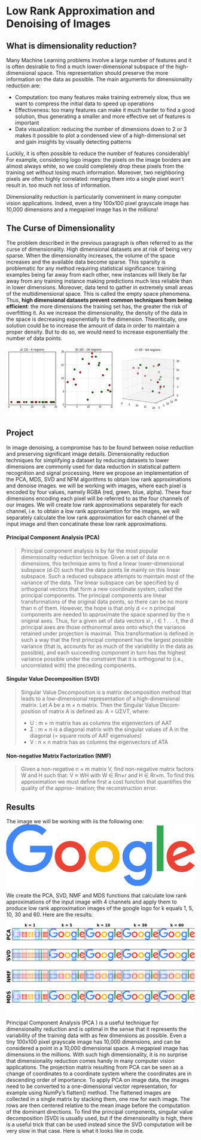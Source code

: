 # Low Rank Approximation and Denoising of Images



## What is dimensionality reduction? 

Many Machine Learning problems involve a large number of features and it is often desirable to find a much lower-dimensional subspace of the high-dimensional space. This representation should preserve the more information on the data as possible. The main arguments for dimensionality reduction are: 
* Computation: too many features make training extremely slow, thus we want to compress the initial data to speed up operations
* Effectiveness: too many features can make it much harder to find a good solution, thus generating a smaller and more effective set of features is important
* Data visualization: reducing the number of dimensions down to 2 or 3 makes it possible to plot a condensed view of a high-dimensional set and gain insights by visually detecting patterns

Luckily, it is often possible to reduce the number of features considerably! For example, considering logo images: the pixels on the image borders are almost always white, so we could completely drop these pixels from the training set without losing much information. Moreover, two neighboring pixels are often highly correlated: merging them into a single pixel won't result in. too much not loss of information.

Dimensionality reduction is particularily conveninent in many computer vision applications. Indeed, even a tiny 100x100 pixel grayscale image has 10,000 dimensions and a megapixel image has in the millions!



## The Curse of Dimensionality
The problem described in the previous paragraph is often referred to as the curse of dimensionality.
High dimensional datasets are at risk of being very sparse. When the dimensionality increases, the volume of the space increases and the available data become sparse. This sparsity is problematic for any method requiring statistical significance: training examples being far away from each other, new instances will likely be far away from any training instance making predictions much less reliable than in lower dimensions.
Moreover, data tend to gather in extremely small areas of the multidimensional space. This is called the empty space phenomena.
Thus, **high dimensional datasets prevent common techniques from being efficient**: the more dimensions the training set has, the greater the risk of overfitting it.
As we increase the dimensionality, the density of the data in the space is decreasing exponentially to the dimension. 
Theoritically, one solution could be to increase the amount of data in order to maintain a proper density. But to do so, we would need to increase exponentially the number of data points.

![curse_of_dimensionality.png](curse_of_dimensionality.png)



## Project

In image denoising, a compromise has to be found between noise reduction and preserving significant image details. Dimensionality reduction techniques for simplifying a dataset by reducing datasets to lower dimensions are commonly used for data reduction in statistical pattern recognition and signal processing. Here we propose an implementation of the PCA, MDS, SVD and NFM algorithms to obtain low rank approximations and denoise images.
we will be working with images, where each pixel is encoded by four values, namely RGBA (red, green, blue, alpha). These four dimensions encoding each pixel will be referred to as the four channels of our images. We will create low rank approximations separately for each channel, i.e. to obtain a low rank approxiamtion for the images, we will separately calculate the low rank approximation for each channel of the input image and then concatinate these low rank approximations.
 
 
#### Principal Component Analysis (PCA)
> Principal component analysis is by far the most popular dimensionality reduction technique. Given a set of data on n dimensions, this technique aims to find a linear lower-dimensional subspace (d-D) such that the data points lie mainly on this linear subspace. Such a reduced subspace attempts to maintain most of the variance of the data. The linear subspace can be specified by d orthogonal vectors that form a new coordinate system, called the principal components. The principal components are linear transformations of the original data points, so there can be no more than n of them. However, the hope is that only d << n principal components are needed to approximate the space spanned by the n original axes. Thus, for a given set of data vectors xi , i ∈ 1 . . . t, the d principal axes are those orthonormal axes onto which the variance retained under projection is maximal. This transformation is defined in such a way that the first principal component has the largest possible variance (that is, accounts for as much of the variability in the data as possible), and each succeeding component in turn has the highest variance possible under the constraint that it is orthogonal to (i.e., uncorrelated with) the preceding components.

#### Singular Value Decomposition (SVD)
> Singular Value Decomposition is a matrix decomposition method that leads to a low-dimensional representation of a high-dimensional matrix. Let A be a m × n matrix. Then the Singular Value Decom- position of matrix A is defined as: A = UΣVT, where:
> * U : m × m matrix has as columns the eigenvectors of AAT
> * Σ : m × n is a diagonal matrix with the singular values of A in the diagonal (= square roots of AAT eigenvalues)
> * V : n × n matrix has as columns the eigenvectors of ATA

#### Non-negative Matrix Factorization (NMF)
> Given a non-negative n × m matrix V, find non-negative matrix factors W and H such that: V ≈ WH with W ∈ Rn×r and H ∈ Rr×m. To find this approximation we must define first a cost function that quantifies the quality of the approx- imation; the reconstruction error.


## Results
The image we will be working with iis the following one:
![true_image_google_logo.png](true_image_google_logo.png)

We create the PCA, SVD, NMF and MDS functions that calculate low rank approximations of the input image with 4 channels and apply them to produce low rank approximation images of the google logo for k equals 1, 5, 10, 30 and 60. Here are the results: 
![law_rank_approx_results.png](law_rank_approx_results.png)







Principal Component Analysis (PCA ) is a useful technique for dimensionality reduction and is optimal in the sense that it represents the variability of the training data with as few dimensions as possible. Even a tiny 100x100 pixel grayscale image has 10,000 dimensions, and can be considered a point in a 10,000 dimensional space. A megapixel image has dimensions in the millions. With such high dimensionality, it is no surprise that dimensionality reduction comes handy in many computer vision applications. The projection matrix resulting from PCA can be seen as a change of coordinates to a coordinate system where the coordinates are in descending order of importance.
To apply PCA on image data, the images need to be converted to a one-dimensional vector representation, for example using NumPy’s flatten() method.
The flattened images are collected in a single matrix by stacking them, one row for each image. The rows are then centered relative to the mean image before the computation of the dominant directions. To find the principal components, singular value decomposition (SVD) is usually used, but if the dimensionality is high, there is a useful trick that can be used instead since the SVD computation will be very slow in that case. Here is what it looks like in code.
